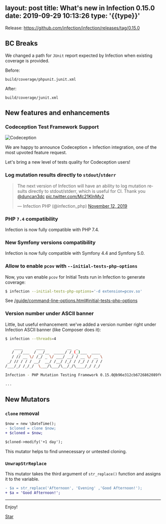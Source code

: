 layout: post
title: What's new in Infection 0.15.0
date: 2019-09-29 10:13:26
type: '{{type}}'
---

Release: https://github.com/infection/infection/releases/tag/0.15.0

## BC Breaks

We changed a path for `JUnit` report expected by Infection when existing coverage is provided.

Before:

`build/coverage/phpunit.junit.xml`

After:

`build/coverage/junit.xml`

## New features and enhancements

### Codeception Test Framework Support

![Codeception](/images/posts/0-15-0/codeception.png)

We are happy to announce Codeception + Infection integration, one of the most upvoted feature request.

Let's bring a new level of tests quality for Codeception users!

### Log mutation results directly to `stdout`/`stderr`

<blockquote class="twitter-tweet"><p lang="en" dir="ltr">The next version of Infection will have an ability to log mutation results directly to stdout/stderr, which is useful for CI. Thank you <a href="https://twitter.com/duncan3dc?ref_src=twsrc%5Etfw">@duncan3dc</a> <a href="https://t.co/Mc21KInMy2">pic.twitter.com/Mc21KInMy2</a></p>&mdash; Infection PHP (@infection_php) <a href="https://twitter.com/infection_php/status/1194333902158082048?ref_src=twsrc%5Etfw">November 12, 2019</a></blockquote> <script async src="https://platform.twitter.com/widgets.js" charset="utf-8"></script> 

### PHP `7.4` compatibility

Infection is now fully compatible with PHP 7.4.

### New Symfony versions compatibility

Infection is now fully compatible with Symfony 4.4 and Symfony 5.0.

### Allow to enable `pcov` with `--initial-tests-php-options`

Now, you van enable `pcov` for Initial Tests run in Infection to generate coverage:

```bash
$ infection --initial-tests-php-options='-d extension=pcov.so'
```

See [/guide/command-line-options.html#initial-tests-php-options](/guide/command-line-options.html#initial-tests-php-options)

### Version number under ASCII banner

Little, but useful enhancement: we've added a version number right under Infection ASCII banner (like Composer does it):

```bash
$ infection --threads=4

    ____      ____          __  _
   /  _/___  / __/__  _____/ /_(_)___  ____
   / // __ \/ /_/ _ \/ ___/ __/ / __ \/ __ \
 _/ // / / / __/  __/ /__/ /_/ / /_/ / / / /
/___/_/ /_/_/  \___/\___/\__/_/\____/_/ /_/

Infection - PHP Mutation Testing Framework 0.15.0@b96e312cb6726862089f63cbc6557b62fe29f4c0

...
```

## New Mutators

### `clone` removal

```diff
$now = new \DateTime();
- $cloned = clone $now;
+ $cloned = $now;

$cloned->modify('+1 day');
```

This mutator helps to find unnecessary or untested cloning.

### `UnwrapStrReplace`

This mutator takes the third argument of `str_replace()` function and assigns it to the variable.

```diff
- $a = str_replace('Afternoon', 'Evening' ,'Good Afternoon!');
+ $a = 'Good Afternoon!';
```

------

Enjoy!

<a class="github-button" href="https://github.com/infection/infection" data-icon="octicon-star" data-show-count="true" aria-label="Star infection/infection on GitHub">Star</a>
<script async defer src="https://buttons.github.io/buttons.js"></script>
